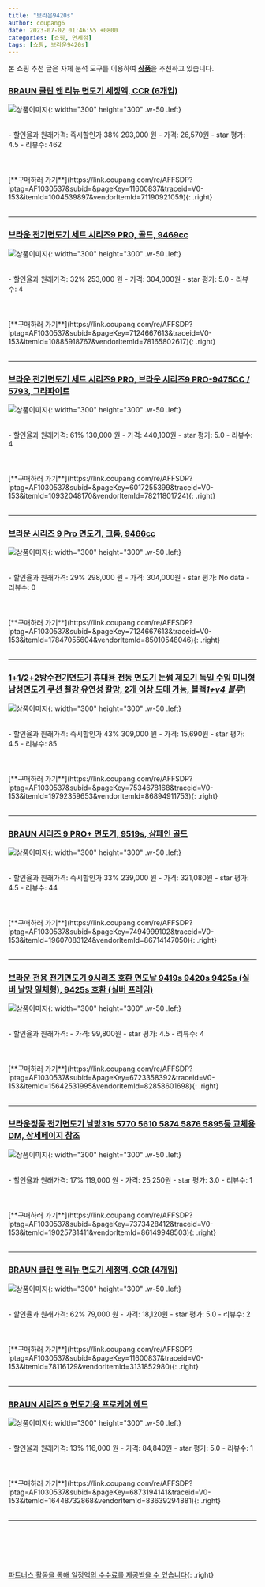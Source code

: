 ```yaml
---
title: "브라운9420s"
author: coupang6
date: 2023-07-02 01:46:55 +0800
categories: [쇼핑, 면세점]
tags: [쇼핑, 브라운9420s]
---
```


본 쇼핑 추천 글은 자체 분석 도구를 이용하여 [**상품**](https://link.coupang.com/a/bao1ui)을 추천하고 있습니다.

### [BRAUN 클린 앤 리뉴 면도기 세정액, CCR (6개입)](https://link.coupang.com/re/AFFSDP?lptag=AF1030537&subid=&pageKey=11600837&traceid=V0-153&itemId=1004539897&vendorItemId=71190921059)

![상품이미지](https://thumbnail6.coupangcdn.com/thumbnails/remote/230x230ex/image/retail/images/2020/07/06/10/7/ce901d1b-9889-49b4-96ee-3bce8a75bcbe.jpg){: width="300" height="300" .w-50 .left}


<br>
- 할인율과 원래가격: 즉시할인가 38%  293,000   원
- 가격: 26,570원
- star 평가: 4.5
- 리뷰수: 462
<br>
<br>
<br>
<br>
[**구매하러 가기**](https://link.coupang.com/re/AFFSDP?lptag=AF1030537&subid=&pageKey=11600837&traceid=V0-153&itemId=1004539897&vendorItemId=71190921059){: .right}
<br>
<br>

---

### [브라운 전기면도기 세트 시리즈9 PRO, 골드, 9469cc](https://link.coupang.com/re/AFFSDP?lptag=AF1030537&subid=&pageKey=7124667613&traceid=V0-153&itemId=10885918767&vendorItemId=78165802617)

![상품이미지](https://thumbnail9.coupangcdn.com/thumbnails/remote/230x230ex/image/retail/images/8997987156170087-734ba4e1-cad0-4fa2-9a75-48cf6af37618.jpg){: width="300" height="300" .w-50 .left}


<br>
- 할인율과 원래가격: 32%  253,000   원
- 가격: 304,000원
- star 평가: 5.0
- 리뷰수: 4
<br>
<br>
<br>
<br>
[**구매하러 가기**](https://link.coupang.com/re/AFFSDP?lptag=AF1030537&subid=&pageKey=7124667613&traceid=V0-153&itemId=10885918767&vendorItemId=78165802617){: .right}
<br>
<br>

---

### [브라운 전기면도기 세트 시리즈9 PRO, 브라운 시리즈9 PRO-9475CC / 5793, 그라파이트](https://link.coupang.com/re/AFFSDP?lptag=AF1030537&subid=&pageKey=6017255399&traceid=V0-153&itemId=10932048170&vendorItemId=78211801724)

![상품이미지](https://thumbnail9.coupangcdn.com/thumbnails/remote/230x230ex/image/retail/images/1946720560396348-662468aa-b156-4468-9af7-48a500aeabf8.jpg){: width="300" height="300" .w-50 .left}


<br>
- 할인율과 원래가격: 61%  130,000   원
- 가격: 440,100원
- star 평가: 5.0
- 리뷰수: 4
<br>
<br>
<br>
<br>
[**구매하러 가기**](https://link.coupang.com/re/AFFSDP?lptag=AF1030537&subid=&pageKey=6017255399&traceid=V0-153&itemId=10932048170&vendorItemId=78211801724){: .right}
<br>
<br>

---

### [브라운 시리즈 9 Pro 면도기, 크롬, 9466cc](https://link.coupang.com/re/AFFSDP?lptag=AF1030537&subid=&pageKey=7124667613&traceid=V0-153&itemId=17847055604&vendorItemId=85010548046)

![상품이미지](https://thumbnail10.coupangcdn.com/thumbnails/remote/230x230ex/image/rs_quotation_api/k2cwbkig/f694bd8b7ec0454f8eefec05d5ae1aa3.jpg){: width="300" height="300" .w-50 .left}


<br>
- 할인율과 원래가격: 29%  298,000   원
- 가격: 304,000원
- star 평가: No data
- 리뷰수: 0
<br>
<br>
<br>
<br>
[**구매하러 가기**](https://link.coupang.com/re/AFFSDP?lptag=AF1030537&subid=&pageKey=7124667613&traceid=V0-153&itemId=17847055604&vendorItemId=85010548046){: .right}
<br>
<br>

---

### [1+1/2+2방수전기면도기 휴대용 전동 면도기 눈썹 제모기 독일 수입 미니형 남성면도기 쿠션 철강 유연성 칼망, 2개 이상 도매 가능, 블랙*1+v4 블루*1](https://link.coupang.com/re/AFFSDP?lptag=AF1030537&subid=&pageKey=7534678168&traceid=V0-153&itemId=19792359653&vendorItemId=86894911753)

![상품이미지](https://thumbnail9.coupangcdn.com/thumbnails/remote/230x230ex/image/vendor_inventory/cf0e/f6d7e433b60af99e2977469cb84c32ae9e64afdcf5c6745a3cfa63a12408.png){: width="300" height="300" .w-50 .left}


<br>
- 할인율과 원래가격: 즉시할인가 43%  309,000   원
- 가격: 15,690원
- star 평가: 4.5
- 리뷰수: 85
<br>
<br>
<br>
<br>
[**구매하러 가기**](https://link.coupang.com/re/AFFSDP?lptag=AF1030537&subid=&pageKey=7534678168&traceid=V0-153&itemId=19792359653&vendorItemId=86894911753){: .right}
<br>
<br>

---

### [BRAUN 시리즈 9 PRO+ 면도기, 9519s, 샴페인 골드](https://link.coupang.com/re/AFFSDP?lptag=AF1030537&subid=&pageKey=7494999102&traceid=V0-153&itemId=19607083124&vendorItemId=86714147050)

![상품이미지](https://thumbnail8.coupangcdn.com/thumbnails/remote/230x230ex/image/retail/images/2023/07/28/11/9/051cd55d-e127-4e30-9d76-34e675843d86.png){: width="300" height="300" .w-50 .left}


<br>
- 할인율과 원래가격: 즉시할인가 33%  239,000   원
- 가격: 321,080원
- star 평가: 4.5
- 리뷰수: 44
<br>
<br>
<br>
<br>
[**구매하러 가기**](https://link.coupang.com/re/AFFSDP?lptag=AF1030537&subid=&pageKey=7494999102&traceid=V0-153&itemId=19607083124&vendorItemId=86714147050){: .right}
<br>
<br>

---

### [브라운 전용 전기면도기 9시리즈 호환 면도날 9419s 9420s 9425s (실버 날망 일체형), 9425s 호환 (실버 프레임)](https://link.coupang.com/re/AFFSDP?lptag=AF1030537&subid=&pageKey=6723358392&traceid=V0-153&itemId=15642531995&vendorItemId=82858601698)

![상품이미지](https://thumbnail10.coupangcdn.com/thumbnails/remote/230x230ex/image/vendor_inventory/ccf2/307742834f2a0192f2e1c72d6b7ad21ddb1d0e7580196ec4428e8e51cb39.png){: width="300" height="300" .w-50 .left}


<br>
- 할인율과 원래가격: 
- 가격: 99,800원
- star 평가: 4.5
- 리뷰수: 4
<br>
<br>
<br>
<br>
[**구매하러 가기**](https://link.coupang.com/re/AFFSDP?lptag=AF1030537&subid=&pageKey=6723358392&traceid=V0-153&itemId=15642531995&vendorItemId=82858601698){: .right}
<br>
<br>

---

### [브라운정품 전기면도기 날망31s 5770 5610 5874 5876 5895등 교체용 DM, 상세페이지 참조](https://link.coupang.com/re/AFFSDP?lptag=AF1030537&subid=&pageKey=7373428412&traceid=V0-153&itemId=19025731411&vendorItemId=86149948503)

![상품이미지](https://thumbnail8.coupangcdn.com/thumbnails/remote/230x230ex/image/vendor_inventory/3192/0b47faccd09788cba314d495fea8d85c99bf29457e182bea09a414800373.jpg){: width="300" height="300" .w-50 .left}


<br>
- 할인율과 원래가격: 17%  119,000   원
- 가격: 25,250원
- star 평가: 3.0
- 리뷰수: 1
<br>
<br>
<br>
<br>
[**구매하러 가기**](https://link.coupang.com/re/AFFSDP?lptag=AF1030537&subid=&pageKey=7373428412&traceid=V0-153&itemId=19025731411&vendorItemId=86149948503){: .right}
<br>
<br>

---

### [BRAUN 클린 앤 리뉴 면도기 세정액, CCR (4개입)](https://link.coupang.com/re/AFFSDP?lptag=AF1030537&subid=&pageKey=11600837&traceid=V0-153&itemId=78116129&vendorItemId=3131852980)

![상품이미지](https://thumbnail7.coupangcdn.com/thumbnails/remote/230x230ex/image/retail/images/3044652284964903-7c13cbae-2568-426b-b6a5-30b4f95efbac.jpg){: width="300" height="300" .w-50 .left}


<br>
- 할인율과 원래가격: 62%  79,000   원
- 가격: 18,120원
- star 평가: 5.0
- 리뷰수: 2
<br>
<br>
<br>
<br>
[**구매하러 가기**](https://link.coupang.com/re/AFFSDP?lptag=AF1030537&subid=&pageKey=11600837&traceid=V0-153&itemId=78116129&vendorItemId=3131852980){: .right}
<br>
<br>

---

### [BRAUN 시리즈 9 면도기용 프로케어 헤드](https://link.coupang.com/re/AFFSDP?lptag=AF1030537&subid=&pageKey=6873194141&traceid=V0-153&itemId=16448732868&vendorItemId=83639294881)

![상품이미지](https://thumbnail9.coupangcdn.com/thumbnails/remote/230x230ex/image/retail/images/2022/10/27/18/2/085da1f6-2e02-4c2c-8d98-b8fa9e12db32.jpg){: width="300" height="300" .w-50 .left}


<br>
- 할인율과 원래가격: 13%  116,000   원
- 가격: 84,840원
- star 평가: 5.0
- 리뷰수: 1
<br>
<br>
<br>
<br>
[**구매하러 가기**](https://link.coupang.com/re/AFFSDP?lptag=AF1030537&subid=&pageKey=6873194141&traceid=V0-153&itemId=16448732868&vendorItemId=83639294881){: .right}
<br>
<br>

---
<br><br><br><br><br> [파트너스 활동을 통해 일정액의 수수료를 제공받을 수 있습니다](https://link.coupang.com/a/bao1ui){: .right}
